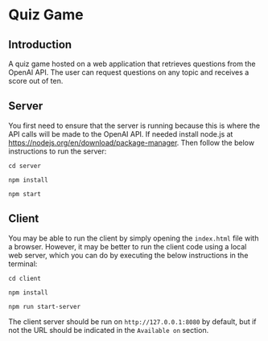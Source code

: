 # Quiz Game

## Introduction

A quiz game hosted on a web application that retrieves questions from the OpenAI API. The user can request questions on any topic and receives a score out of ten.

## Server

You first need to ensure that the server is running because this is where the API calls will be made to the OpenAI API. If needed install node.js at https://nodejs.org/en/download/package-manager. Then follow the below instructions to run the server:

```
cd server

npm install

npm start
```

## Client

You may be able to run the client by simply opening the `index.html` file with a browser. However, it may be better to run the client code using a local web server, which you can do by executing the below instructions in the terminal:

```
cd client

npm install

npm run start-server
```

The client server should be run on `http://127.0.0.1:8080` by default, but if not the URL should be indicated in the `Available on` section.

